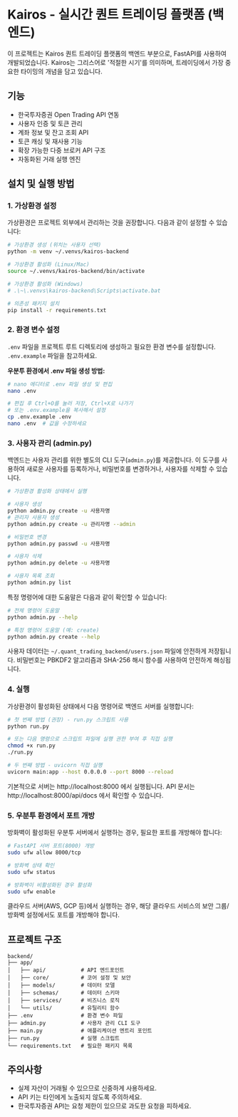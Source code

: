 # Kairos - 실시간 퀀트 트레이딩 플랫폼 (백엔드)

이 프로젝트는 Kairos 퀀트 트레이딩 플랫폼의 백엔드 부분으로, FastAPI를 사용하여 개발되었습니다. Kairos는 그리스어로 '적절한 시기'를 의미하며, 트레이딩에서 가장 중요한 타이밍의 개념을 담고 있습니다.

## 기능

- 한국투자증권 Open Trading API 연동
- 사용자 인증 및 토큰 관리
- 계좌 정보 및 잔고 조회 API
- 토큰 캐싱 및 재사용 기능
- 확장 가능한 다중 브로커 API 구조
- 자동화된 거래 실행 엔진

## 설치 및 실행 방법

### 1. 가상환경 설정

가상환경은 프로젝트 외부에서 관리하는 것을 권장합니다. 다음과 같이 설정할 수 있습니다:

```bash
# 가상환경 생성 (위치는 사용자 선택)
python -m venv ~/.venvs/kairos-backend

# 가상환경 활성화 (Linux/Mac)
source ~/.venvs/kairos-backend/bin/activate

# 가상환경 활성화 (Windows)
# .\~\.venvs\kairos-backend\Scripts\activate.bat

# 의존성 패키지 설치
pip install -r requirements.txt
```

### 2. 환경 변수 설정

`.env` 파일을 프로젝트 루트 디렉토리에 생성하고 필요한 환경 변수를 설정합니다. `.env.example` 파일을 참고하세요.

**우분투 환경에서 .env 파일 생성 방법:**

```bash
# nano 에디터로 .env 파일 생성 및 편집
nano .env

# 편집 후 Ctrl+O를 눌러 저장, Ctrl+X로 나가기
# 또는 .env.example을 복사해서 설정
cp .env.example .env
nano .env  # 값을 수정하세요
```

### 3. 사용자 관리 (admin.py)

백엔드는 사용자 관리를 위한 별도의 CLI 도구(`admin.py`)를 제공합니다. 이 도구를 사용하여 새로운 사용자를 등록하거나, 비밀번호를 변경하거나, 사용자를 삭제할 수 있습니다.

```bash
# 가상환경 활성화 상태에서 실행

# 사용자 생성
python admin.py create -u 사용자명
# 관리자 사용자 생성
python admin.py create -u 관리자명 --admin

# 비밀번호 변경
python admin.py passwd -u 사용자명

# 사용자 삭제
python admin.py delete -u 사용자명

# 사용자 목록 조회
python admin.py list
```

특정 명령어에 대한 도움말은 다음과 같이 확인할 수 있습니다:

```bash
# 전체 명령어 도움말
python admin.py --help

# 특정 명령어 도움말 (예: create)
python admin.py create --help
```

사용자 데이터는 `~/.quant_trading_backend/users.json` 파일에 안전하게 저장됩니다. 비밀번호는 PBKDF2 알고리즘과 SHA-256 해시 함수를 사용하여 안전하게 해싱됩니다.

### 4. 실행

가상환경이 활성화된 상태에서 다음 명령어로 백엔드 서버를 실행합니다:

```bash
# 첫 번째 방법 (권장) - run.py 스크립트 사용
python run.py

# 또는 다음 명령으로 스크립트 파일에 실행 권한 부여 후 직접 실행
chmod +x run.py
./run.py

# 두 번째 방법 - uvicorn 직접 실행
uvicorn main:app --host 0.0.0.0 --port 8000 --reload
```

기본적으로 서버는 http://localhost:8000 에서 실행됩니다.
API 문서는 http://localhost:8000/api/docs 에서 확인할 수 있습니다.

### 5. 우분투 환경에서 포트 개방

방화벽이 활성화된 우분투 서버에서 실행하는 경우, 필요한 포트를 개방해야 합니다:

```bash
# FastAPI 서버 포트(8000) 개방
sudo ufw allow 8000/tcp

# 방화벽 상태 확인
sudo ufw status

# 방화벽이 비활성화된 경우 활성화
sudo ufw enable
```

클라우드 서버(AWS, GCP 등)에서 실행하는 경우, 해당 클라우드 서비스의 보안 그룹/방화벽 설정에서도 포트를 개방해야 합니다.

## 프로젝트 구조

```
backend/
├── app/
│   ├── api/           # API 엔드포인트
│   ├── core/          # 코어 설정 및 보안
│   ├── models/        # 데이터 모델
│   ├── schemas/       # 데이터 스키마
│   ├── services/      # 비즈니스 로직
│   └── utils/         # 유틸리티 함수
├── .env               # 환경 변수 파일
├── admin.py           # 사용자 관리 CLI 도구
├── main.py            # 애플리케이션 엔트리 포인트
├── run.py             # 실행 스크립트
└── requirements.txt   # 필요한 패키지 목록
```

## 주의사항

- 실제 자산이 거래될 수 있으므로 신중하게 사용하세요.
- API 키는 타인에게 노출되지 않도록 주의하세요.
- 한국투자증권 API는 요청 제한이 있으므로 과도한 요청을 피하세요. 